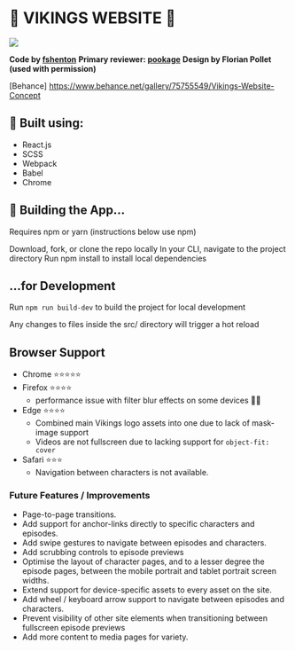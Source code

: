 # 🌊 VIKINGS WEBSITE 🌊

![](landing.gif)

**Code by [fshenton](https://github.com/fshenton)**
**Primary reviewer: [pookage](https://github.com/pookage)**
**Design by Florian Pollet (used with permission)**

[Behance] https://www.behance.net/gallery/75755549/Vikings-Website-Concept

## 🔨 Built using:
- React.js
- SCSS
- Webpack
- Babel
- Chrome


## 🏢 Building the App...
Requires npm or yarn (instructions below use npm)

Download, fork, or clone the repo locally
In your CLI, navigate to the project directory
Run npm install to install local dependencies

## ...for Development
Run `npm run build-dev` to build the project for local development

Any changes to files inside the src/ directory will trigger a hot reload


## Browser Support
- Chrome ⭐⭐⭐⭐⭐ 
- Firefox ⭐⭐⭐⭐ 
	- performance issue with filter blur effects on some devices 🤷‍♀️
- Edge ⭐⭐⭐⭐
	- Combined main Vikings logo assets into one due to lack of mask-image support
	- Videos are not fullscreen due to lacking support for `object-fit: cover`
- Safari ⭐⭐⭐
	- Navigation between characters is not available.


### Future Features / Improvements
- Page-to-page transitions.
- Add support for anchor-links directly to specific characters and episodes.
- Add swipe gestures to navigate between episodes and characters.
- Add scrubbing controls to episode previews
- Optimise the layout of character pages, and to a lesser degree the episode pages, between the mobile portrait and tablet portrait screen widths.
- Extend support for device-specific assets to every asset on the site.
- Add wheel / keyboard arrow support to navigate between episodes and characters.
- Prevent visibility of other site elements when transitioning between fullscreen episode previews
- Add more content to media pages for variety.
